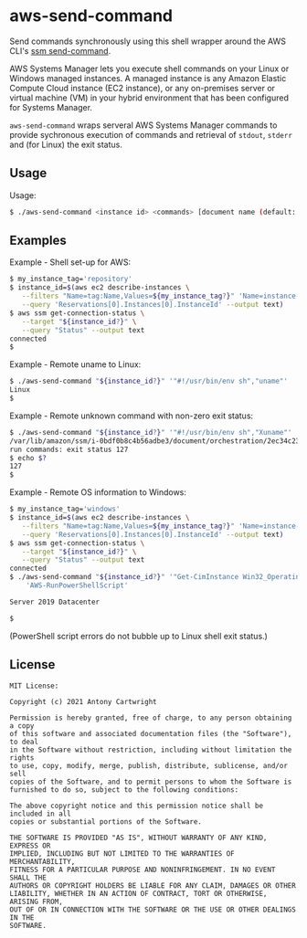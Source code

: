 # aws-send-command
Send commands synchronously using this shell wrapper around the AWS CLI's [ssm send-command](https://awscli.amazonaws.com/v2/documentation/api/latest/reference/ssm/send-command.html).


AWS Systems Manager lets you execute shell commands on your Linux or Windows managed instances.
A managed instance is any Amazon Elastic Compute Cloud instance (EC2 instance), or any on-premises
server or virtual machine (VM) in your hybrid environment that has been configured for Systems Manager.


`aws-send-command` wraps serveral AWS Systems Manager commands to provide sychronous execution of commands and
retrieval of `stdout`, `stderr` and (for Linux) the exit status.

## Usage

Usage:
```sh
$ ./aws-send-command <instance id> <commands> [document name (default: AWS-RunShellScript)]
```

## Examples

Example - Shell set-up for AWS:
```sh
$ my_instance_tag='repository'
$ instance_id=$(aws ec2 describe-instances \
   --filters "Name=tag:Name,Values=${my_instance_tag?}" 'Name=instance-state-name,Values=running' \
   --query 'Reservations[0].Instances[0].InstanceId' --output text)
$ aws ssm get-connection-status \
   --target "${instance_id?}" \
   --query "Status" --output text
connected
$ 
```

Example - Remote uname to Linux:
```sh
$ ./aws-send-command "${instance_id?}" '"#!/usr/bin/env sh","uname"'
Linux
$ 
```

Example - Remote unknown command with non-zero exit status:
```sh
$ ./aws-send-command "${instance_id?}" '"#!/usr/bin/env sh","Xuname"'
/var/lib/amazon/ssm/i-0bdf0b8c4b56adbe3/document/orchestration/2ec34c23-b446-4b8c-8550-559777aba979/awsrunShellScript/0.awsrunShellScript/_script.sh: 2: Xuname: not found
run commands: exit status 127
$ echo $?
127
$ 
```

Example - Remote OS information to Windows:
```sh
$ my_instance_tag='windows'
$ instance_id=$(aws ec2 describe-instances \
   --filters "Name=tag:Name,Values=${my_instance_tag?}" 'Name=instance-state-name,Values=running' \
   --query 'Reservations[0].Instances[0].InstanceId' --output text)
$ aws ssm get-connection-status \
   --target "${instance_id?}" \
   --query "Status" --output text
connected
$ ./aws-send-command "${instance_id?}" '"Get-CimInstance Win32_OperatingSystem | Select-Object Caption"' \
	'AWS-RunPowerShellScript'

Server 2019 Datacenter

$ 
```
(PowerShell script errors do not bubble up to Linux shell exit status.)

## License
```text
MIT License:

Copyright (c) 2021 Antony Cartwright

Permission is hereby granted, free of charge, to any person obtaining a copy
of this software and associated documentation files (the "Software"), to deal
in the Software without restriction, including without limitation the rights
to use, copy, modify, merge, publish, distribute, sublicense, and/or sell
copies of the Software, and to permit persons to whom the Software is
furnished to do so, subject to the following conditions:

The above copyright notice and this permission notice shall be included in all
copies or substantial portions of the Software.

THE SOFTWARE IS PROVIDED "AS IS", WITHOUT WARRANTY OF ANY KIND, EXPRESS OR
IMPLIED, INCLUDING BUT NOT LIMITED TO THE WARRANTIES OF MERCHANTABILITY,
FITNESS FOR A PARTICULAR PURPOSE AND NONINFRINGEMENT. IN NO EVENT SHALL THE
AUTHORS OR COPYRIGHT HOLDERS BE LIABLE FOR ANY CLAIM, DAMAGES OR OTHER
LIABILITY, WHETHER IN AN ACTION OF CONTRACT, TORT OR OTHERWISE, ARISING FROM,
OUT OF OR IN CONNECTION WITH THE SOFTWARE OR THE USE OR OTHER DEALINGS IN THE
SOFTWARE.
```
